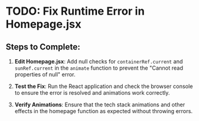 # TODO: Fix Runtime Error in Homepage.jsx

## Steps to Complete:

1. **Edit Homepage.jsx**: Add null checks for `containerRef.current` and `sunRef.current` in the `animate` function to prevent the "Cannot read properties of null" error.

2. **Test the Fix**: Run the React application and check the browser console to ensure the error is resolved and animations work correctly.

3. **Verify Animations**: Ensure that the tech stack animations and other effects in the homepage function as expected without throwing errors.
